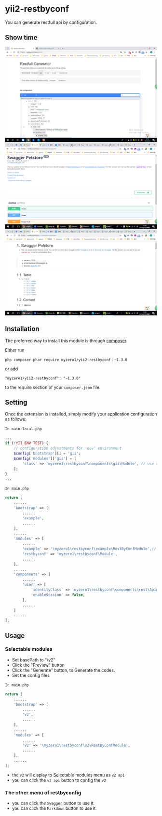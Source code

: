 yii2-restbyconf
========================

You can generate restfull api by configuration.

Show time
------------

![](https://github.com/myzero1/show-time/blob/master/yii2-restbyconf/screenshot/104.png)
![](https://github.com/myzero1/show-time/blob/master/yii2-restbyconf/screenshot/102.png)
![](https://github.com/myzero1/show-time/blob/master/yii2-restbyconf/screenshot/103.png)

Installation
------------

The preferred way to install this module is through [composer](http://getcomposer.org/download/).

Either run

```
php composer.phar require myzero1/yii2-restbyconf：~1.3.0
```

or add

```
"myzero1/yii2-restbyconf": "~1.3.0"
```

to the require section of your `composer.json` file.



Setting
-----

Once the extension is installed, simply modify your application configuration as follows:


`In main-local.php`

```php
...
if (!YII_ENV_TEST) {
    // configuration adjustments for 'dev' environment
    $config['bootstrap'][] = 'gii';
    $config['modules']['gii'] = [
        'class' => 'myzero1\restbyconf\components\gii\Module', // use restbyconf
    ];
}
...
```

`In main.php`

```php
return [
    ......
    'bootstrap' => [
        ......
        'example',
        ......
    ],
    ......
    'modules' => [
        ......
        'example' => '\myzero1\restbyconf\example\RestByConfModule',// should add table to db by 'example/models/user.sql'
        'restbyconf' => 'myzero1\restbyconf\Module',
        ......
    ],
    ......
    'components' => [
        ......
        'user' => [
            'identityClass' => 'myzero1\restbyconf\components\rest\ApiAuthenticator',
            'enableSession' => false,
        ],
        ......
    ]
    ......
];
```


Usage
-----

### Selectable modules
* Set basePath to "/v2"
* Click the "Preview" button
* Click the "Generate" button, to Generate the codes.
* Set the config files

`In main.php`

```php
return [
    ......
    'bootstrap' => [
        ......
        'v2',
        ......
    ],
    ......
    'modules' => [
        ......
        'v2' => '\myzero1\restbyconf\v2\RestByConfModule',
        ......
    ],
    ......
];
```
* the `v2` will display to Selectable modules menu as `v2 api`
* you can click the `v2 api` button to config the `v2`

### The other menu of restbyconfig
* you can click the `Swagger` button to use it.
* you can click the `Markdown` button to use it.
